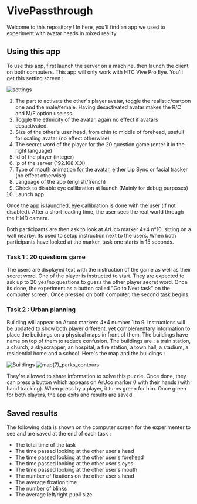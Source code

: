 # VivePassthrough

Welcome to this repository !
In here, you'll find an app we used to experiment with avatar heads in mixed reality.

## Using this app

To use this app, first launch the server on a machine, then launch the client on both computers. This app will only work with HTC Vive Pro Eye.
You'll get this setting screen :

![settings](https://user-images.githubusercontent.com/73835238/214270633-e393690d-82a6-4298-87bb-ea11f74209e7.PNG)


1. The part to activate the other's player avatar, toggle the realistic/cartoon one and the male/female. Having desactivated avatar makes the R/C and M/F option useless.
2. Toggle the ethnicity of the avatar, again no effect if avatars desactivated.
3. Size of the other's user head, from chin to middle of forehead, usefull for scaling avatar (no effect otherwise)
4. The secret word of the player for the 20 question game (enter it in the right language)
5. Id of the player (integer)
6. Ip of the server (192.168.X.X)
7. Type of mouth animation for the avatar, either Lip Sync or facial tracker (no effect otherwise)
8. Language of the app (english/french)
9. Check to disable eye callibration at launch (Mainly for debug purposes)
10. Launch app.

Once the app is launched, eye callibration is done with the user (if not disabled). After a short loading time, the user sees the real world through the HMD camera.

Both participants are then ask to look at ArUco marker 4*4 n°10, sitting on a wall nearby. Its used to setup instruction next to the users.
When both participants have looked at the marker, task one starts in 15 seconds.

### Task 1 : 20 questions game

The users are displayed text with the instruction of the game as well as their secret word. One of the player is instructed to start. They are expected to ask up to 20 yes/no
questions to guess the other player secret word. Once its done, the experiment as a button called "Go to Next task" on the computer screen. Once pressed on both computer, the second task begins.

### Task 2 : Urban planning

Building will appear on Aruco markers 4*4 number 1 to 9. Instructions will be updated to show both player different, yet complementary information to place the buildings on a physical maps in front of them. The buildings have name on top of them to reduce confusion. The buildings are : a train station, a church, a skyscrapper, an hospital, a fire station, a town hall, a stadium, a residential home and a school. Here's the map and the buildings :

![Buildings](https://user-images.githubusercontent.com/73835238/214265275-c8f1d630-d7a0-41fd-a244-23a88bb6b865.PNG)
![map(7)_parks_contours](https://user-images.githubusercontent.com/73835238/214267544-5c0ba839-264b-4ae3-a717-5236e1483db7.png)

They're allowed to share information to solve this puzzle.
Once done, they can press a button which appears on ArUco marker 0 with their hands (with hand tracking). When press by a player, it turns green for him. Once green for both players, the app exits and results are saved.

## Saved results

The following data is shown on the computer screen for the experimenter to see and are saved at the end of each task :

- The total time of the task
- The time passed looking at the other user's head 
- The time passed looking at the other user's forehead 
- The time passed looking at the other user's eyes 
- The time passed looking at the other user's mouth
- The number of fixations on the other user's head
- The average fixation time
- The number of blinks
- The average left/right pupil size
